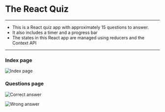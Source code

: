 # The React Quiz
---

- This is a React quiz app with approximately 15 questions to answer.
- It also includes a timer and a progress bar
- The states in this React app are managed using reducers and the Context API

---

### Index page
![Index page](https://github.com/narrennagendra/react-quizz/assets/77627407/30466d76-8667-48dd-b0df-7a3487b39b3d)

### Questions page

![Correct answer](https://github.com/narrennagendra/react-quizz/assets/77627407/7464a782-2c9b-4015-85d4-69f35950a9d6)

![Wrong answer](https://github.com/narrennagendra/react-quizz/assets/77627407/5dbfa939-442f-45f2-8eec-a8349ca83143)
